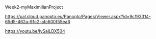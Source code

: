 Week2-myMaximilianProject


https://ual.cloud.panopto.eu/Panopto/Pages/Viewer.aspx?id=9cf93314-65d5-462a-91c2-afc600f55ea6


https://youtu.be/lySalLDX504
